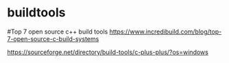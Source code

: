 # buildtools
#Top 7 open source c++ build tools
https://www.incredibuild.com/blog/top-7-open-source-c-build-systems


https://sourceforge.net/directory/build-tools/c-plus-plus/?os=windows


